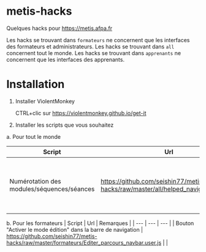 # metis-hacks

Quelques hacks pour https://metis.afpa.fr

Les hacks se trouvant dans `formateurs` ne concernent que les interfaces des formateurs et administrateurs.
Les hacks se trouvant dans `all` concernent tout le monde.
Les hacks se trouvant dans `apprenants` ne concernent que les interfaces des apprenants.


# Installation

1. Installer ViolentMonkey

   CTRL+clic sur https://violentmonkey.github.io/get-it

2. Installer les scripts que vous souhaitez

a. Pour tout le monde

| Script | Url | Remarques |
| --- | --- | --- |
| Numérotation des modules/séquences/séances | https://github.com/seishin77/metis-hacks/raw/master/all/helped_navigation.user.js | Attention ! La numérotation peut être différente entre Formateurs et Stagiaires avec les éléments supprimés/masqués |

b. Pour les formateurs
| Script | Url | Remarques |
| --- | --- | --- |
| Bouton "Activer le mode édition" dans la barre de navigation | https://github.com/seishin77/metis-hacks/raw/master/formateurs/Editer_parcours_navbar.user.js | |

